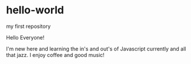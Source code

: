 # hello-world
my first repository

Hello Everyone!

I'm new here and learning the in's and out's of Javascript currently and all that jazz.
I enjoy coffee and good music!
